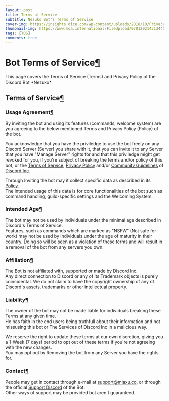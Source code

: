 ```yaml
---
layout: post
title: Terms of Service
subtitle: Nezuko Bot's Terms of Service
cover-img: https://insights.dice.com/wp-content/uploads/2018/10/Privacy-Policy-Dice.png
thumbnail-img: https://www.mqa.international/FileUpload/07012021451344061414776-(1).png
tags: [TOS]
comments: true
---
```


Bot Terms of Service[¶](#bot "Permanent link")
=============================

This page covers the Terms of Service (Terms) and Privacy Policy of the Discord Bot \*Nezuko\*

Terms of Service[¶](#terms-of-service "Permanent link")
-------------------------------------------------------

### Usage Agreement[¶](#usage-agreement "Permanent link")

By inviting the bot and using its features (commands, welcome system) are you agreeing to the below mentioned Terms and Privacy Policy (Policy) of the bot.

You acknowledge that you have the priviledge to use the bot freely on any Discord Server (Server) you share with it, that you can invite it to any Server that you have "Manage Server" rights for and that this priviledge might get revoked for you, if you're subject of breaking the terms and/or policy of this bot, or the [Terms of Service](https://discord.com/terms), [Privacy Policy](https://discord.com/privacy) and/or [Community Guidelines](https://discord.com/guidelines) of [Discord Inc](https://discord.com).

Through Inviting the bot may it collect specific data as described in its [Policy](#privacy-policy).  
The intended usage of this data is for core functionalities of the bot such as command handling, guild-specific settings and the Welcoming System.

### Intended Age[¶](#intended-age "Permanent link")

The bot may not be used by individuals under the minimal age described in Discord's Terms of Service.  
Features, such as commands which are marked as "NSFW" (Not safe for work) may not be used by individuals under the age of maturity in their country. Doing so will be seen as a violation of these terms and will result in a removal of the bot from any servers you own.

### Affiliation[¶](#affiliation "Permanent link")

The Bot is not affiliated with, supported or made by Discord Inc.  
Any direct connection to Discord or any of its Trademark objects is purely coincidental. We do not claim to have the copyright ownership of any of Discord's assets, trademarks or other intellectual property.

### Liability[¶](#liability "Permanent link")

The owner of the bot may not be made liable for individuals breaking these Terms at any given time.  
He has faith in the end users being truthfull about their information and not missusing this bot or The Services of Discord Inc in a malicious way.

We reserve the right to update these terms at our own discretion, giving you a 1-Week (7 days) period to opt out of these terms if you're not agreeing with the new changes.  
You may opt out by Removing the bot from any Server you have the rights for.

### Contact[¶](#contact "Permanent link")

People may get in contact through e-mail at [support@miaxu.co](mailto:support@miaxu.co), or through the official [Support Discord](https://discord.gg/shiba) of the Bot.  
Other ways of support may be provided but aren't guaranteed.
